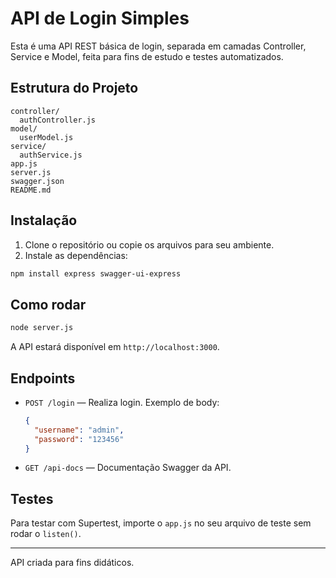 # API de Login Simples

Esta é uma API REST básica de login, separada em camadas Controller, Service e Model, feita para fins de estudo e testes automatizados.

## Estrutura do Projeto

```
controller/
  authController.js
model/
  userModel.js
service/
  authService.js
app.js
server.js
swagger.json
README.md
```

## Instalação

1. Clone o repositório ou copie os arquivos para seu ambiente.
2. Instale as dependências:

```bash
npm install express swagger-ui-express
```

## Como rodar

```bash
node server.js
```

A API estará disponível em `http://localhost:3000`.

## Endpoints

- `POST /login` — Realiza login. Exemplo de body:
  ```json
  {
    "username": "admin",
    "password": "123456"
  }
  ```
- `GET /api-docs` — Documentação Swagger da API.

## Testes

Para testar com Supertest, importe o `app.js` no seu arquivo de teste sem rodar o `listen()`.

---

API criada para fins didáticos.
